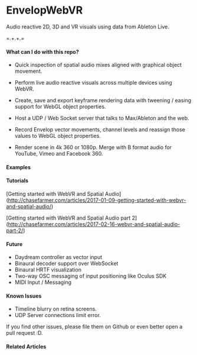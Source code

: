EnvelopWebVR
===================
Audio reactive 2D, 3D and VR visuals using data from Ableton Live. 

=.+.+.=

#### What can I do with this repo?

- Quick inspection of spatial audio mixes aligned with graphical object movement.

- Perform live audio reactive visuals across multiple devices using WebVR.

- Create, save and export keyframe rendering data with tweening / easing support for WebGL object properties.

- Host a UDP / Web Socket server that talks to Max/Ableton and the web.

- Record Envelop vector movements, channel levels and reassign those values to WebGL object properties.

- Render scene in 4k 360 or 1080p. Merge with B format audio for YouTube, Vimeo and Facebook 360.

#### Examples

#### Tutorials

[Getting started with WebVR and Spatial Audio] (http://chasefarmer.com/articles/2017-01-09-getting-started-with-webvr-and-spatial-audio/)

[Getting started with WebVR and Spatial Audio part 2] (http://chasefarmer.com/articles/2017-02-16-webvr-and-spatial-audio-part-2/)

#### Future 
- Daydream controller as vector input
- Binaural decoder support over WebSocket
- Binaural HRTF visualization 
- Two-way OSC messaging of input positioning like Oculus SDK
- MIDI Input / Messaging

#### Known Issues
- Timeline blurry on retina screens.
- UDP Server connections limit error.

If you find other issues, please file them on Github or even better open a pull request :D.

#### Related Articles 


